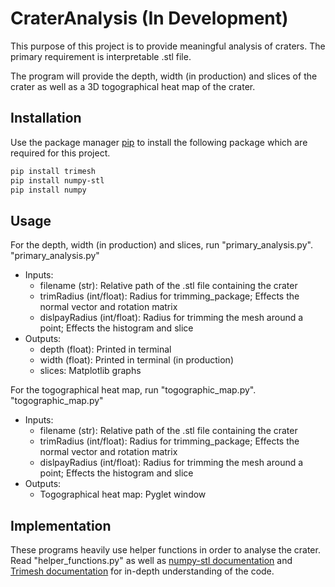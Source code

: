 # CraterAnalysis (In Development)

This purpose of this project is to provide meaningful analysis of craters. The primary requirement is interpretable .stl file. 

The program will provide the depth, width (in production) and slices of the crater as well as a 3D togographical heat map of the crater. 

## Installation

Use the package manager [pip](https://pip.pypa.io/en/stable/) to install the following package which are required for this project.

```bash
pip install trimesh
pip install numpy-stl
pip install numpy
```

## Usage

For the depth, width (in production) and slices, run "primary_analysis.py".  
"primary_analysis.py"   
- Inputs:  
    - filename (str): Relative path of the .stl file containing the crater
    - trimRadius (int/float): Radius for trimming_package; Effects the normal vector and rotation matrix
    - dislpayRadius (int/float): Radius for trimming the mesh around a point; Effects the histogram and slice
- Outputs:  
    - depth (float): Printed in terminal
    - width (float): Printed in terminal (in production)
    - slices: Matplotlib graphs

For the togographical heat map, run "togographic_map.py".  
"togographic_map.py"  
- Inputs:
    - filename (str): Relative path of the .stl file containing the crater 
    - trimRadius (int/float): Radius for trimming_package; Effects the normal vector and rotation matrix
    - dislpayRadius (int/float): Radius for trimming the mesh around a point; Effects the histogram and slice
- Outputs:
    - Togographical heat map: Pyglet window

## Implementation

These programs heavily use helper functions in order to analyse the crater. Read "helper_functions.py" as well as [numpy-stl documentation](https://numpy-stl.readthedocs.io/en/latest/) and [Trimesh documentation](https://trimsh.org/index.html) for in-depth understanding of the code.
